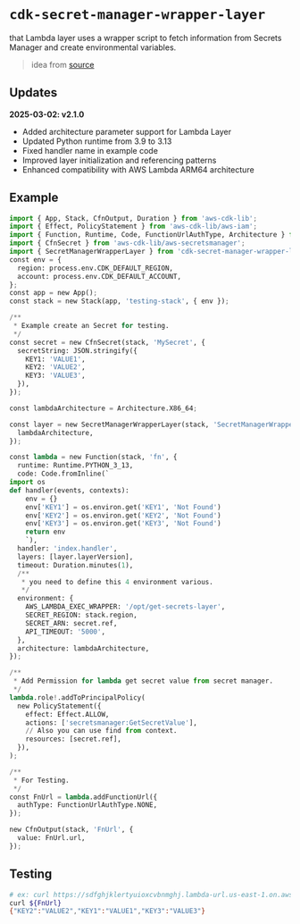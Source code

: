 # `cdk-secret-manager-wrapper-layer`

that Lambda layer uses a wrapper script to fetch information from Secrets Manager and create environmental variables.

> idea from [source](https://github.com/aws-samples/aws-lambda-environmental-variables-from-aws-secrets-manager)

## Updates

**2025-03-02: v2.1.0**

* Added architecture parameter support for Lambda Layer
* Updated Python runtime from 3.9 to 3.13
* Fixed handler name in example code
* Improved layer initialization and referencing patterns
* Enhanced compatibility with AWS Lambda ARM64 architecture

## Example

```python
import { App, Stack, CfnOutput, Duration } from 'aws-cdk-lib';
import { Effect, PolicyStatement } from 'aws-cdk-lib/aws-iam';
import { Function, Runtime, Code, FunctionUrlAuthType, Architecture } from 'aws-cdk-lib/aws-lambda';
import { CfnSecret } from 'aws-cdk-lib/aws-secretsmanager';
import { SecretManagerWrapperLayer } from 'cdk-secret-manager-wrapper-layer';
const env = {
  region: process.env.CDK_DEFAULT_REGION,
  account: process.env.CDK_DEFAULT_ACCOUNT,
};
const app = new App();
const stack = new Stack(app, 'testing-stack', { env });

/**
 * Example create an Secret for testing.
 */
const secret = new CfnSecret(stack, 'MySecret', {
  secretString: JSON.stringify({
    KEY1: 'VALUE1',
    KEY2: 'VALUE2',
    KEY3: 'VALUE3',
  }),
});

const lambdaArchitecture = Architecture.X86_64;

const layer = new SecretManagerWrapperLayer(stack, 'SecretManagerWrapperLayer', {
  lambdaArchitecture,
});

const lambda = new Function(stack, 'fn', {
  runtime: Runtime.PYTHON_3_13,
  code: Code.fromInline(`
import os
def handler(events, contexts):
    env = {}
    env['KEY1'] = os.environ.get('KEY1', 'Not Found')
    env['KEY2'] = os.environ.get('KEY2', 'Not Found')
    env['KEY3'] = os.environ.get('KEY3', 'Not Found')
    return env
    `),
  handler: 'index.handler',
  layers: [layer.layerVersion],
  timeout: Duration.minutes(1),
  /**
   * you need to define this 4 environment various.
   */
  environment: {
    AWS_LAMBDA_EXEC_WRAPPER: '/opt/get-secrets-layer',
    SECRET_REGION: stack.region,
    SECRET_ARN: secret.ref,
    API_TIMEOUT: '5000',
  },
  architecture: lambdaArchitecture,
});

/**
 * Add Permission for lambda get secret value from secret manager.
 */
lambda.role!.addToPrincipalPolicy(
  new PolicyStatement({
    effect: Effect.ALLOW,
    actions: ['secretsmanager:GetSecretValue'],
    // Also you can use find from context.
    resources: [secret.ref],
  }),
);

/**
 * For Testing.
 */
const FnUrl = lambda.addFunctionUrl({
  authType: FunctionUrlAuthType.NONE,
});

new CfnOutput(stack, 'FnUrl', {
  value: FnUrl.url,
});
```

## Testing

```bash
# ex: curl https://sdfghjklertyuioxcvbnmghj.lambda-url.us-east-1.on.aws/
curl ${FnUrl}
{"KEY2":"VALUE2","KEY1":"VALUE1","KEY3":"VALUE3"}
```
